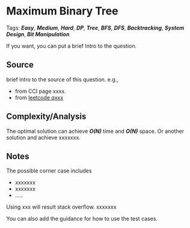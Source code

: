 [comment]: <> (This is a comment, it will not be included. For every question commit to the repository, you should put this readme file in the question/problem folder as a readme file, rename it to README.md)

# Maximum Binary Tree
Tags: ___Easy___, ___Medium___, ___Hard___, ___DP___, ___Tree___, ___BFS___, ___DFS___, ___Backtracking___, ___System Design___, ___Bit Manipulation___

If you want, you can put a brief Intro to the question.

## Source
brief intro to the source of this question. e.g.,
* from CCI page xxxx.
* from [leetcode qxxx](https://www.google.com)

## Complexity/Analysis
The optimal solution can achieve ___O(N)___ time and ___O(N)___ space. Or another solution and achieve xxxxxxx.

## Notes
The possible corner case includes
* xxxxxxx
* xxxxxxx
* .....

Using xxx will result stack overflow. xxxxxxx

You can also add the guidance for how to use the test cases.
